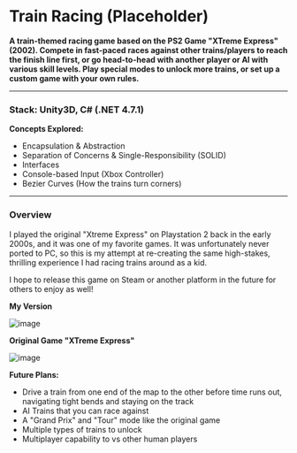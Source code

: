 # Train Racing (Placeholder)

**A train-themed racing game based on the PS2 Game "XTreme Express" (2002). Compete in fast-paced races against other trains/players to reach the finish line first, or go head-to-head with another player or AI with various skill levels. Play special modes to unlock more trains, or set up a custom game with your own rules.**

---

### Stack: Unity3D, C# (.NET 4.7.1)

**Concepts Explored:** 
- Encapsulation & Abstraction
- Separation of Concerns & Single-Responsibility (SOLID)
- Interfaces
- Console-based Input (Xbox Controller)
- Bezier Curves (How the trains turn corners)

---

### Overview
I played the original "Xtreme Express" on Playstation 2 back in the early 2000s, and it was one of my favorite games. It was unfortunately never ported to PC, so this is my attempt at re-creating the same high-stakes, thrilling experience I had racing trains around as a kid.

I hope to release this game on Steam or another platform in the future for others to enjoy as well!

**My Version**

![image](https://user-images.githubusercontent.com/67047470/228462525-5684246f-2551-4306-b01c-12b769f7e15d.png)

**Original Game "XTreme Express"**

![image](https://user-images.githubusercontent.com/67047470/228462977-7e5559ef-b93d-4402-bb02-8c95fb493507.png)



**Future Plans:**
- Drive a train from one end of the map to the other before time runs out, navigating tight bends and staying on the track
- AI Trains that you can race against
- A "Grand Prix" and "Tour" mode like the original game
- Multiple types of trains to unlock
- Multiplayer capability to vs other human players

